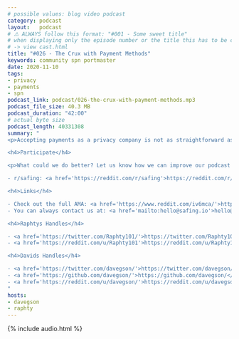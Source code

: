 ```yaml
---
# possible values: blog video podcast
category: podcast
layout:   podcast
# ⚠️ ALWAYS follow this format: "#001 - Some sweet title"
# when displaying only the episode number or the title this has to be constant
# -> view cast.html
title: "#026 - The Crux with Payment Methods"
keywords: community spn portmaster
date: 2020-11-10
tags:
- privacy
- payments
- spn
podcast_link: podcast/026-the-crux-with-payment-methods.mp3
podcast_file_size: 40.3 MB
podcast_duration: "42:00"
# actual byte size
podcast_length: 40331308
summary: "
<p>Accepting payments as a privacy company is not as straightforward as it might seem. Instead of ignoring privacy issues as most companies do, we feel the best way to protect any user data is to not collect it in the first place. On the other hand we have legal requirements we need to fulfill. Finding the best solution requires a lot of thought. Additionally, being a privacy company means that many payment vendors are not too keen to provide us with their services. Raphael and David sit down and have an extensive talk about all of these aspects.</p>

<h4>Participate</h4>

<p>What could we do better? Let us know how we can improve our podcast on reddit:</p>

- r/safing: <a href='https://reddit.com/r/safing'>https://reddit.com/r/safing</a><br/>

<h4>Links</h4>

- Check out the full AMA: <a href='https://www.reddit.com/iv6mca/'>https://www.reddit.com/iv6mca/</a></br>
- You can always contact us at: <a href='mailto:hello@safing.io'>hello@safing.io</a>

<h4>Raphtys Handles</h4>

- <a href='https://twitter.com/Raphty101/'>https://twitter.com/Raphty101/</a><br/>
- <a href='https://reddit.com/u/Raphty101'>https://reddit.com/u/Raphty101</a><br/>

<h4>Davids Handles</h4>

- <a href='https://twitter.com/davegson/'>https://twitter.com/davegson/</a><br/>
- <a href='https://github.com/davegson/'>https://github.com/davegson/</a><br/>
- <a href='https://reddit.com/u/davegson/'>https://reddit.com/u/davegson/</a><br/>
"
hosts:
- davegson
- raphty
---
```


{% include audio.html %}
